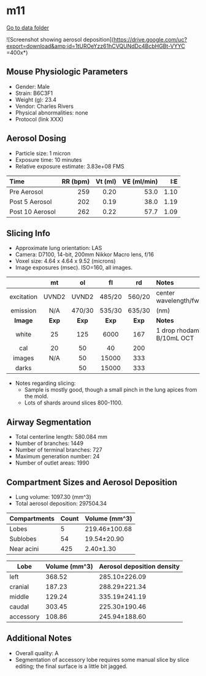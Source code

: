 # m11

[Go to data folder](https://drive.google.com/open?id=1EzYTRaMWty0IidRl_-_aDGwYIG9wnL-2)

![Screenshot showing aerosol deposition](https://drive.google.com/uc?export=download&amp;id=1tUROeYzz61hCVQUNdDc4BcbHGBt-VYYC =400x*)

## Mouse Physiologic Parameters

  * Gender: Male
  * Strain: B6C3F1
  * Weight (g): 23.4
  * Vendor: Charles Rivers
  * Physical abnormalities: none
  * Protocol (link XXX)

## Aerosol Dosing

  * Particle size: 1 micron
  * Exposure time: 10 minutes
  * Relative exposure estimate: 3.83e+08 FMS

  | Time              | RR (bpm) | Vt (ml) | VE (ml/min) | I:E  |
  |:------------------|---------:|--------:|------------:|-----:|
  |Pre Aerosol        | 259      | 0.20    | 53.0        | 1.10 |
  |Post 5 Aerosol     | 202      | 0.19    | 38.0        | 1.19 |
  |Post 10 Aerosol    | 262      | 0.22    | 57.7        | 1.09 |

## Slicing Info

  * Approximate lung orientation: LAS
  * Camera: D7100, 14-bit, 200mm Nikkor Macro lens, f/16
  * Voxel size: 4.64 x 4.64 x 9.52 (microns)
  * Image exposures (msec). ISO=160, all images.

  |          |   mt      |   ol    |   fl    |   rd    |       Notes           |
  |:--------:|:---------:|:-------:|:-------:|:-------:|:----------------------|
  |excitation| UVND2     | UVND2   | 485/20  | 560/20  |center wavelength/fwhm |
  |emission  | N/A       | 470/30  | 535/30  | 635/30  |      (nm)             |
  |**Image** |**Exp**    |**Exp**  |**Exp**  |**Exp**  |    **Notes**          |
  |white     |    25     |   125   |  6000   |   167   | 1 drop rhodamine B/10mL OCT |
  |cal       |    20     |    50   |    40   |   200   |                       |
  |images    |   N/A     |    50   | 15000   |   333   |                       |
  |darks     |           |    50   | 15000   |   333   |                       |

  * Notes regarding slicing:
    * Sample is mostly good, though a small pinch in the lung apices from the mold.
    * Lots of shards around slices 800-1100.
      
## Airway Segmentation

  * Total centerline length: 580.084 mm
  * Number of branches: 1449
  * Number of terminal branches: 727
  * Maximum generation number: 24
  * Number of outlet areas: 1990

## Compartment Sizes and Aerosol Deposition

  * Lung volume: 1097.30 (mm^3)
  * Total aerosol deposition: 297504.34

Compartments | Count | Volume (mm^3)
------------ | ----- | -------------
Lobes        | 5 | 219.46±100.68
Sublobes     | 54 | 19.54±20.90
Near acini   | 425 | 2.40±1.30

Lobe      | Volume (mm^3) | Aerosol deposition density
--------- | ------------- | ----------------------
left | 368.52 | 285.10±226.09
cranial | 187.23 | 288.29±221.34
middle | 129.24 | 335.19±241.19
caudal | 303.45 | 225.30±190.46
accessory | 108.86 | 245.94±188.60

## Additional Notes

  * Overall quality: A
  * Segmentation of accessory lobe requires some manual slice by slice editing; the final surface is a little bit jagged.
  
